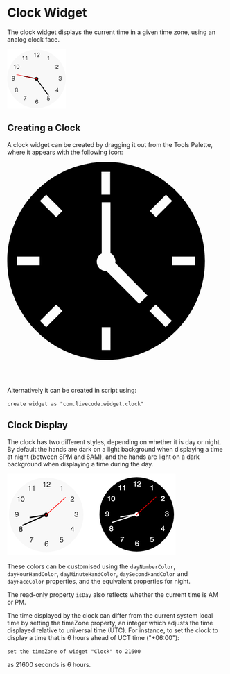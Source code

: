 # Clock Widget
The clock widget displays the current time in a given time zone, using
an analog clock face.

![Clock widget](images/clock.png)

## Creating a Clock
A clock widget can be created by dragging it out from the Tools
Palette, where it appears with the following icon:

<svg viewBox="0 0 70 70" style="display:block;margin:auto" width="auto" height="50">
  <path d="M31.7,0C14.2,0,0,14.2,0,31.7s14.2,31.7,31.7,31.7s31.7-14.2,31.7-31.7S49.2,0,31.7,0z M30.2,3.2h2.8v7.3h-2.8V3.2zM10.4,33.1H3.1v-2.8h7.3V33.1z M12.5,52.9l-2-2l5.2-5.2l2,2L12.5,52.9z M15.7,17.7l-5.2-5.2l2-2l5.2,5.2L15.7,17.7z M33.1,60.2h-2.8v-7.3h2.8V60.2z M42.3,45.4L31.8,34.9c0,0-0.1,0-0.1,0c-1.7,0-3-1.3-3-3c0-1.1,0.6-2.1,1.6-2.6V12.9h2.8v16.3c0.9,0.5,1.6,1.5,1.6,2.6c0,0.2,0,0.4-0.1,0.5L45,42.8L42.3,45.4z M50.8,52.9l-5.2-5.2l2-2l5.2,5.2L50.8,52.9z M47.7,17.7l-2-2l5.2-5.2l2,2L47.7,17.7z M52.9,33.1v-2.8h7.3v2.8H52.9z" />
</svg>


Alternatively it can be created in script using:

	create widget as "com.livecode.widget.clock"

## Clock Display

The clock has two different styles, depending on whether it is day or
night. By default the hands are dark on a light background when displaying
a time at night (between 8PM and 6AM), and the hands are light on a dark
background when displaying a time during the day.

![AM PM clocks](images/clocks.png)

These colors can be customised using the `dayNumberColor`, `dayHourHandColor`, `dayMinuteHandColor`, `daySecondHandColor` and `dayFaceColor` properties,
and the equivalent properties for night.

The read-only property `isDay` also reflects whether the current time is
AM or PM.

The time displayed by the clock can differ from the current system local time by setting the timeZone property, an integer which adjusts the time displayed relative to universal time (UTC). For instance, to set the clock to display
a time that is 6 hours ahead of UCT time ("+06:00"):

`set the timeZone of widget "Clock" to 21600`

as 21600 seconds is 6 hours.

